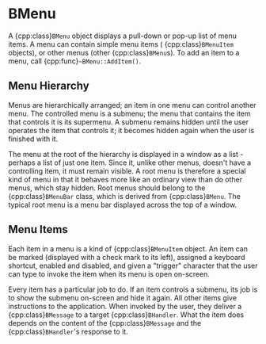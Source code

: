 # BMenu

A {cpp:class}`BMenu` object displays a pull-down or pop-up list of menu
items. A menu can contain simple menu items ( {cpp:class}`BMenuItem`
objects), or other menus (other {cpp:class}`BMenu`s). To add an item to a
menu, call {cpp:func}`~BMenu::AddItem()`.

## Menu Hierarchy

Menus are hierarchically arranged; an item in one menu can control another
menu. The controlled menu is a submenu; the menu that contains the item
that controls it is its supermenu. A submenu remains hidden until the user
operates the item that controls it; it becomes hidden again when the user
is finished with it.

The menu at the root of the hierarchy is displayed in a window as a list -
perhaps a list of just one item. Since it, unlike other menus, doesn't have
a controlling item, it must remain visible. A root menu is therefore a
special kind of menu in that it behaves more like an ordinary view than do
other menus, which stay hidden. Root menus should belong to the
{cpp:class}`BMenuBar` class, which is derived from {cpp:class}`BMenu`. The
typical root menu is a menu bar displayed across the top of a window.

## Menu Items

Each item in a menu is a kind of {cpp:class}`BMenuItem` object. An item can
be marked (displayed with a check mark to its left), assigned a keyboard
shortcut, enabled and disabled, and given a "trigger" character that the
user can type to invoke the item when its menu is open on-screen.

Every item has a particular job to do. If an item controls a submenu, its
job is to show the submenu on-screen and hide it again. All other items
give instructions to the application. When invoked by the user, they
deliver a {cpp:class}`BMessage` to a target {cpp:class}`BHandler`. What the
item does depends on the content of the {cpp:class}`BMessage` and the
{cpp:class}`BHandler`'s response to it.
